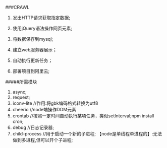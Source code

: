 ###CRAWL
1. 发出HTTP请求获取指定数据;

2. 使用jQuery语法操作网页元素;

3. 将数据保存到mysql;

4. 建立web服务器展示；

5. 自动执行更新任务；

6. 部署项目到阿里云;

#####所需模块
1. async;
2. request;
3. iconv-lite //作用:将gbk编码格式转换为utf8
4. cheerio  //node端操作DOM元素
5. crontab  //按照一定时间自动执行某项任务，类似setInterval;npm install cron;
6. debug    //日志记录器;
7. child-process  //用于启动一个新的子进程;
【node是单线程单进程的】:无法做到多进程,但可以开个子进程;